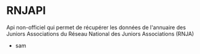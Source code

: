 # RNJAPI
Api non-officiel qui permet de récupérer les données de l'annuaire des Juniors Associations du Réseau National des Juniors Associations (RNJA)
- sam